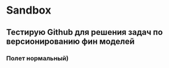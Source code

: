 # Sandbox

## Тестирую Github для решения задач по версионированию фин моделей
### Полет нормальный)
